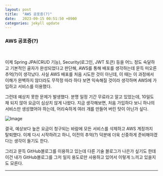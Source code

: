 ```yaml
---
layout: post
title:  "AWS 공포증(?)" 
date:   2023-09-15 00:51:50 +0900
categories: jekyll update
---
```


### AWS 공포증(?)

<br>
 
이제 Spring JPA(CRUD 기능), Security(로그인, JWT 토큰) 등을 어느 정도 숙달하고 기본적인 골자가 완성되었다고 판단해, AWS를 통해 배포를 생각하는데 문득 떠오른 추억(?)이 생각났다. 
사실 AWS 배포를 처음 시도한 것이 아닌데, 이 때는 이 과정에서 이해가 완벽하지 않더라도 무작정 따라 하다 보면 익숙해질 것이라 생각하며 AWS에 가입하고 서비스를 이용했다.

그런데 예상치 못한 문제가 발생했다. 분명 일정 기간 무료라고 알고 있었는데, 10일도 채 되지 않아 요금이 심상치 않게 나왔다. 지금 생각해보면, 처음 가입하다 보니 하나의 서비스만 생성했어야 하는데, 어리숙하게 여러 개를 만들어 버린 탓이 아닌가 싶다.

![Image](https://github.com/user-attachments/assets/922b2464-cfe7-4885-a71b-07f4336bc82b)

결국, 예상보다 높은 요금이 청구되는 바람에 모든 서비스를 삭제하고 AWS 계정까지 탈퇴했다. 이제 다시 시작하려고 하니, 이전의 추억(?) 덕분에 더욱 신중하게 준비해야겠다는 생각이 들기도 한다.<br>

그리고 문득 GitHub블로그를 이용하고 있는데 다른 기술 블로그가 나은가 싶기도 한데 이건 내가 GitHub블로그를 그저 일지 용도로만 사용하고 있어서 이렇게 느끼고 있을지도 모른다. 

---------------------------------------







[jekyll-docs]: https://jekyllrb.com/docs/home
[jekyll-gh]:   https://github.com/jekyll/jekyll
[jekyll-talk]: https://talk.jekyllrb.com/